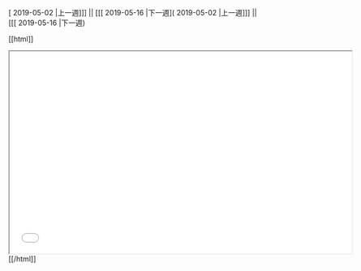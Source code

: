 [ 2019-05-02 |上一週]]] || [[[ 2019-05-16 |下一週]( 2019-05-02 |上一週]]] || [[[ 2019-05-16 |下一週)



[[html]]
<iframe src='<http://pad.hackingthursday.org>  ?showControls=true&showChat=true&showLineNumbers=true&useMonospaceFont=false' width=675 height=400></iframe>
[[/html]]
